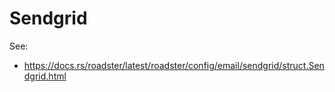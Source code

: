 # Sendgrid

See:

- <https://docs.rs/roadster/latest/roadster/config/email/sendgrid/struct.Sendgrid.html>
